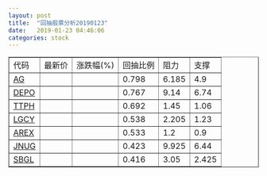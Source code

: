 ```yaml
---
layout: post
title:  "回抽股票分析20190123"
date:   2019-01-23 04:46:06
categories: stock
---
```

<script type="text/javascript">
var stockList = []
stockList.push('gb_ag');
stockList.push('gb_depo');
stockList.push('gb_ttph');
stockList.push('gb_lgcy');
stockList.push('gb_arex');
stockList.push('gb_jnug');
stockList.push('gb_sbgl');
</script>
<table border="1">
 <tr>
 <td>代码</td>
 <td>最新价</td>
 <td>涨跌幅(%)</td>
 <td>回抽比例</td>
 <td>阻力</td>
 <td>支撑</td>
</tr>
  <tr id="ag">
  <td><a href="http://stock.finance.sina.com.cn/usstock/quotes/AG.html" target="_blank">AG</a></td><td></td><td></td><td>0.798</td><td>6.185</td><td>4.9</td></tr>
  <tr id="depo">
  <td><a href="http://stock.finance.sina.com.cn/usstock/quotes/DEPO.html" target="_blank">DEPO</a></td><td></td><td></td><td>0.767</td><td>9.14</td><td>6.74</td></tr>
  <tr id="ttph">
  <td><a href="http://stock.finance.sina.com.cn/usstock/quotes/TTPH.html" target="_blank">TTPH</a></td><td></td><td></td><td>0.692</td><td>1.45</td><td>1.06</td></tr>
  <tr id="lgcy">
  <td><a href="http://stock.finance.sina.com.cn/usstock/quotes/LGCY.html" target="_blank">LGCY</a></td><td></td><td></td><td>0.538</td><td>2.205</td><td>1.23</td></tr>
  <tr id="arex">
  <td><a href="http://stock.finance.sina.com.cn/usstock/quotes/AREX.html" target="_blank">AREX</a></td><td></td><td></td><td>0.533</td><td>1.2</td><td>0.9</td></tr>
  <tr id="jnug">
  <td><a href="http://stock.finance.sina.com.cn/usstock/quotes/JNUG.html" target="_blank">JNUG</a></td><td></td><td></td><td>0.423</td><td>9.925</td><td>6.44</td></tr>
  <tr id="sbgl">
  <td><a href="http://stock.finance.sina.com.cn/usstock/quotes/SBGL.html" target="_blank">SBGL</a></td><td></td><td></td><td>0.416</td><td>3.05</td><td>2.425</td></tr>
</table>
